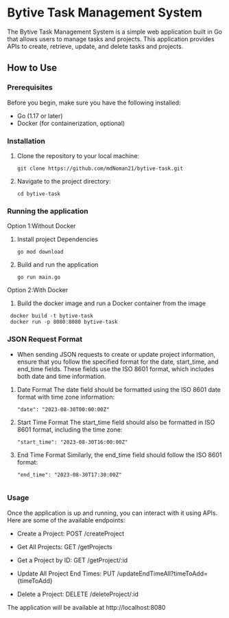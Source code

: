 # Bytive Task Management System

The Bytive Task Management System is a simple web application built in Go that allows users to manage tasks and projects. This application provides APIs to create, retrieve, update, and delete tasks and projects.

## How to Use

### Prerequisites

Before you begin, make sure you have the following installed:

- Go (1.17 or later)
- Docker (for containerization, optional)

### Installation

1. Clone the repository to your local machine:

   ```
   git clone https://github.com/mdNoman21/bytive-task.git
   ```

2. Navigate to the project directory: 
   ```
   cd bytive-task
   ```

   
### Running the application 

Option 1:Without Docker 

1. Install project Dependencies
   ```
   go mod download
   ```

2. Build and run the application
   ```
   go run main.go
    ```



Option 2:With Docker
1.  Build the docker image and run a Docker container from the image
   ```
    docker build -t bytive-task 
    docker run -p 8080:8080 bytive-task
   ```



### JSON Request Format
- When sending JSON requests to create or update project information, ensure that you follow the specified format for the date, start_time, and end_time fields. These fields use the ISO 8601 format, which includes both date and time information.

1. Date Format
The date field should be formatted using the ISO 8601 date format with time zone information:
      ```
      "date": "2023-08-30T00:00:00Z"
      ```

2. Start Time Format
The start_time field should also be formatted in ISO 8601 format, including the time zone:
      ```
      "start_time": "2023-08-30T16:00:00Z"
      ```

3. End Time Format
Similarly, the end_time field should follow the ISO 8601 format:

      ```
      "end_time": "2023-08-30T17:30:00Z" 
       

### Usage
Once the application is up and running, you can interact with it using APIs. Here are some of the available endpoints:

- Create a Project: POST /createProject

- Get All Projects: GET /getProjects

- Get a Project by ID: GET /getProject/:id

- Update All Project End Times: PUT /updateEndTimeAll?timeToAdd={timeToAdd}

- Delete a Project: DELETE /deleteProject/:id


The application will be available at http://localhost:8080
